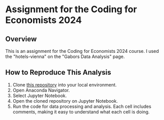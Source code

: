 # Assignment for the Coding for Economists 2024 

## Overview
This is an assignment for the Coding for Economists 2024 course. I used the "hotels-vienna" on the "Gabors Data Analysis" page. 


## How to Reproduce This Analysis
1. Clone [this repository](https://github.com/ucoland/Assignment-Coding-for-Economists2024) into your local environment.
1. Open Anaconda Navigator.
1. Select Jupyter Notebook.
1. Open the cloned repository on Jupyter Notebook.
1. Run the code for data processing and analysis. Each cell includes comments, making it easy to understand what each cell is doing.